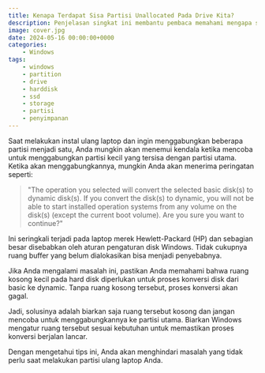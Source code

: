 ```yaml
---
title: Kenapa Terdapat Sisa Partisi Unallocated Pada Drive Kita?
description: Penjelasan singkat ini membantu pembaca memahami mengapa sisa ruang kosong diperlukan dan bagaimana cara menanganinya agar proses instalasi berjalan lancar tanpa masalah.
image: cover.jpg
date: 2024-05-16 00:00:00+0000
categories:
    - Windows
tags:
    - windows
    - partition
    - drive
    - harddisk
    - ssd
    - storage
    - partisi
    - penyimpanan
---
```


Saat melakukan instal ulang laptop dan ingin menggabungkan beberapa partisi menjadi satu, Anda mungkin akan menemui kendala ketika mencoba untuk menggabungkan partisi kecil yang tersisa dengan partisi utama. Ketika akan menggabungkannya, mungkin Anda akan menerima peringatan seperti:

> "The operation you selected will convert the selected basic disk(s) to dynamic disk(s). If you convert the disk(s) to dynamic, you will not be able to start installed operation systems from any volume on the disk(s) (except the current boot volume). Are you sure you want to continue?"

Ini seringkali terjadi pada laptop merek Hewlett-Packard (HP) dan sebagian besar disebabkan oleh aturan pengaturan disk Windows. Tidak cukupnya ruang buffer yang belum dialokasikan bisa menjadi penyebabnya.

Jika Anda mengalami masalah ini, pastikan Anda memahami bahwa ruang kosong kecil pada hard disk diperlukan untuk proses konversi disk dari basic ke dynamic. Tanpa ruang kosong tersebut, proses konversi akan gagal.

Jadi, solusinya adalah biarkan saja ruang tersebut kosong dan jangan mencoba untuk menggabungkannya ke partisi utama. Biarkan Windows mengatur ruang tersebut sesuai kebutuhan untuk memastikan proses konversi berjalan lancar.

Dengan mengetahui tips ini, Anda akan menghindari masalah yang tidak perlu saat melakukan partisi ulang laptop Anda.